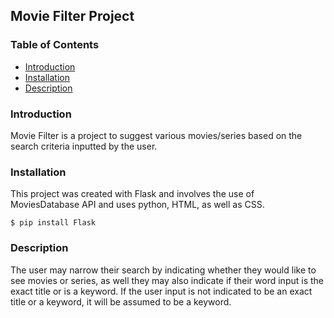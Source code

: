 ## Movie Filter Project

### Table of Contents              
* [Introduction](#Introduction)
* [Installation](#Installation)
* [Description](#Description) 

### Introduction                         
Movie Filter is a project to suggest various movies/series based on the search criteria inputted by the user.   
  
### Installation 
This project was created with Flask and involves the use of MoviesDatabase API and uses python, HTML, as well as CSS. 
```
$ pip install Flask            
```        

### Description
The user may narrow their search by indicating whether they would like to see movies or series, as well they may also indicate if their word input is the exact title or is a keyword. If the user input is not indicated to be an exact title or a keyword, it will be assumed to be a keyword.  